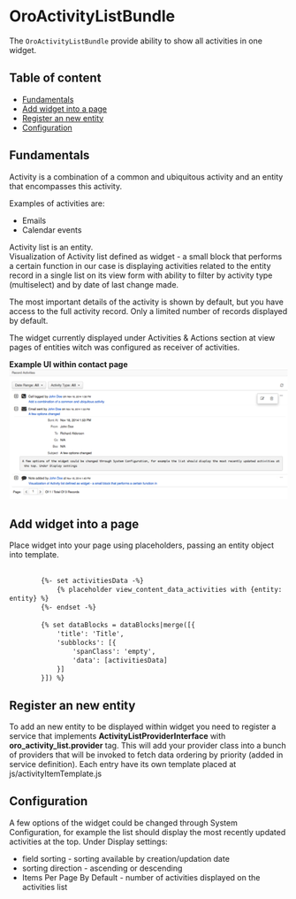 OroActivityListBundle
=====================
The `OroActivityListBundle` provide ability to show all activities in one widget.

Table of content
----------------
- [Fundamentals](#fundamentals)
- [Add widget into a page](#add-widget-into-a-page)
- [Register an new entity](#register-an-new-entity)
- [Configuration](#configuration)

Fundamentals
------------
Activity is a combination of a common and ubiquitous activity and an entity that encompasses this activity.

Examples of activities are:

- Emails
- Calendar events

Activity list is an entity.  
Visualization of Activity list defined as widget - a small block that performs a certain function in our case is displaying activities related to the entity record in a single list on its view form with ability to filter by activity type (multiselect) and by date of last change made.

The most important details of the activity is shown by default, but you have access to the full activity record. Only a limited number of records displayed by default.

The widget currently displayed under Activities & Actions section at view pages of entities witch was configured as receiver of activities.

**Example UI within contact page**
![An example of widget](./Resources/doc/example.png)

Add widget into a page
----------------------
Place widget into your page using placeholders, passing an entity object into template.
 
```
        
        {%- set activitiesData -%}
            {% placeholder view_content_data_activities with {entity: entity} %}
        {%- endset -%}

        {% set dataBlocks = dataBlocks|merge([{
            'title': 'Title',
            'subblocks': [{
	            'spanClass': 'empty',
    	        'data': [activitiesData]
            }]
       	}]) %}
```

Register an new entity
----------------------
To add an new entity to be displayed within widget you need to register a service that implements **ActivityListProviderInterface** with **oro_activity_list.provider** tag. 
This will add your provider class into a bunch of providers that will be invoked to fetch data ordering by priority (added in service definition).
Each entry have its own template placed at js/activityItemTemplate.js

Configuration
-------------
A few options of the widget could be changed through System Configuration, for example the list should display the most recently updated activities at the top. Under Display settings: 

 - field sorting - sorting available by creation/updation date
 - sorting direction - ascending or descending
 - Items Per Page By Default - number of activities displayed on the activities list
